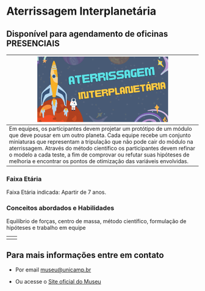 # Aterrissagem Interplanetária

## Disponível para agendamento de oficinas PRESENCIAIS

| <img src="aterrisagem.png" width="70%" height="70%"> |
|-----|
|Em equipes, os participantes devem projetar um protótipo de um módulo que deve pousar em um outro planeta. Cada equipe recebe um conjunto miniaturas que representam a tripulação que não pode cair do módulo na aterrissagem. Através do método científico os participantes devem refinar o modelo a cada teste, a fim de comprovar ou refutar suas hipóteses de melhoria e encontrar os pontos de otimização das variáveis envolvidas.|

### Faixa Etária

Faixa Etária indicada: Apartir de 7 anos.

### Conceitos abordados e Habilidades

Equilíbrio de forças, centro de massa, método científico, formulação de hipóteses e trabalho em equipe

|||
|------|------|
|||

## Para mais informações entre em contato

* Por email museu@unicamp.br

* Ou acesse o [Site oficial do Museu](https://www.mc.unicamp.br/visite)


